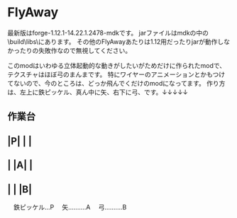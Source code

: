 # FlyAway
最新版はforge-1.12.1-14.22.1.2478-mdkです。
jarファイルはmdkの中の\build\libs\にあります。
その他のFlyAwayあたりは1.12用だったりjarが動作しなかったりの失敗作なので無視してください。

このmodはいわゆる立体起動的な動きがしたいがためだけに作られたmodで、テクスチャはほぼ弓のまんまです。
特にワイヤーのアニメーションとかもつけてないので、今のところは、どっか飛んでくだけのmodになってます。
作り方は、左上に鉄ピッケル、真ん中に矢、右下に弓、です。↓↓↓↓↓

作業台
-------
|P| | |
-------
| |A| |
-------
| | |B|
-------

　鉄ピッケル...P
　矢..........A
　弓..........B
